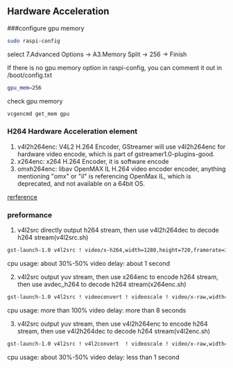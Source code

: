 ## Hardware Acceleration
###configure gpu memory
```bash
sudo raspi-config
```
  select 7.Advanced Options -> A3.Memory Split -> 256 -> Finish

If there is no gpu memory option in raspi-config, you can comment it out in /boot/config.txt
```bash
gpu_mem=256
```

check gpu memory
```bash
vcgencmd get_mem gpu
```

### H264 Hardware Acceleration element
1. v4l2h264enc: V4L2 H.264 Encoder, GStreamer will use v4l2h264enc for hardware video encode, which is part of gstreamer1.0-plugins-good.
2. x264enc: x264 H.264 Encoder, it is software encode
3. omxh264enc: libav OpenMAX IL H.264 video encoder encoder, anything mentioning "omx" or "il" is referencing OpenMax IL, which is deprecated, and not available on a 64bit OS.

[rerference](https://www.raspberrypi.com/documentation/computers/camera_software.html#the-libcamerasrc-element)

### preformance
1. v4l2src directly output h264 stream, then use v4l2h264dec to decode h264 stream(v4l2src.sh)
```bash
gst-launch-1.0 v4l2src ! video/x-h264,width=1280,height=720,framerate=30/1 ! queue ! h264parse config-interval=1 ! v4l2h264dec ! v4l2convert  ! xvimagesink sync=false 
```
cpu usage: about 30%-50%
video delay: about 1 second

2. v4l2src output yuv stream, then use x264enc to encode h264 stream, then use avdec_h264 to decode h264 stream(x264enc.sh)
```bash
gst-launch-1.0 v4l2src ! videoconvert ! videoscale ! video/x-raw,width=1280,height=720,framerate=30/1,format=YVYU ! videoconvert ! x264enc ! 'video/x-h264,level=(string)4.2' ! h264parse config-interval=1 ! avdec_h264 ! videoconvert ! xvimagesink sync=false  
```
cpu usage: more than 100%
video delay: more than 8 seconds

3. v4l2src output yuv stream, then use v4l2h264enc to encode h264 stream, then use v4l2h264dec to decode h264 stream(v4l2enc.sh)
```bash
gst-launch-1.0 v4l2src ! v4l2convert  ! videoscale ! video/x-raw,width=1280,height=720,framerate=30/1,format=YVYU ! v4l2convert  ! v4l2h264enc ! 'video/x-h264,level=(string)4.2' ! h264parse config-interval=1 ! v4l2h264dec ! v4l2convert  ! xvimagesink sync=false   
```
cpu usage: about 30%-50%
video delay: less than 1 second